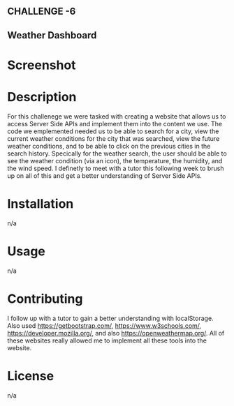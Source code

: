 ## CHALLENGE -6

## Weather Dashboard 

# Screenshot



# Description
For this challenege we were tasked with creating a website that allows us to access Server Side APIs and implement them into the content we use. The code we emplemented needed us to be able to search for a city, view the current weather conditions for the city that was searched, view the future weather conditions, and to be able to click on the previous cities in the search history. Specically for the weather search, the user should be able to see the weather condition (via an icon), the temperature, the humidity, and the wind speed. I definetly to meet with a tutor this following week to brush up on all of this and get a better understanding of Server Side APIs.

# Installation
n/a

# Usage
n/a

# Contributing 
I follow up with a tutor to gain a better understanding with localStorage. Also used https://getbootstrap.com/, https://www.w3schools.com/, https://developer.mozilla.org/, and also https://openweathermap.org/. All of these websites really allowed me to implement all these tools into the website.

# License
n/a